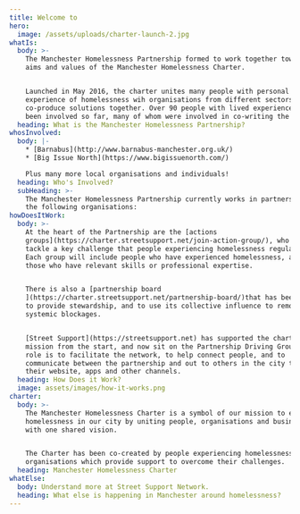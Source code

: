 ```yaml
---
title: Welcome to
hero:
  image: /assets/uploads/charter-launch-2.jpg
whatIs:
  body: >-
    The Manchester Homelessness Partnership formed to work together towards the
    aims and values of the Manchester Homelessness Charter.


    Launched in May 2016, the charter unites many people with personal
    experience of homelessness wih organisations from different sectors, to
    co-produce solutions together. Over 90 people with lived experience have
    been involved so far, many of whom were involved in co-writing the charter.
  heading: What is the Manchester Homelessness Partnership?
whosInvolved:
  body: |-
    * [Barnabus](http://www.barnabus-manchester.org.uk/)
    * [Big Issue North](https://www.bigissuenorth.com/)

    Plus many more local organisations and individuals!
  heading: Who's Involved?
  subHeading: >-
    The Manchester Homelessness Partnership currently works in partnership with
    the following organisations:
howDoesItWork:
  body: >-
    At the heart of the Partnership are the [actions
    groups](https://charter.streetsupport.net/join-action-group/), who each
    tackle a key challenge that people experiencing homelessness regularly face.
    Each group will include people who have experienced homelessness, as well as
    those who have relevant skills or professional expertise.


    There is also a [partnership board
    ](https://charter.streetsupport.net/partnership-board/)that has been set up
    to provide stewardship, and to use its collective influence to remove
    systemic blockages.


    [Street Support](https://streetsupport.net) has supported the charter
    mission from the start, and now sit on the Partnership Driving Group. Their
    role is to facilitate the network, to help connect people, and to
    communicate between the partnership and out to others in the city through
    their website, apps and other channels.
  heading: How Does it Work?
  image: assets/images/how-it-works.png
charter:
  body: >-
    The Manchester Homelessness Charter is a symbol of our mission to end
    homelessness in our city by uniting people, organisations and businesses
    with one shared vision.


    The Charter has been co-created by people experiencing homelessness, and
    organisations which provide support to overcome their challenges.
  heading: Manchester Homelessness Charter
whatElse:
  body: Understand more at Street Support Network.
  heading: What else is happening in Manchester around homelessness?
---
```


